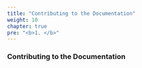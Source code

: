 ```yaml
---
title: "Contributing to the Documentation"
weight: 10
chapter: true
pre: "<b>1. </b>"
---
```


### Contributing to the Documentation








